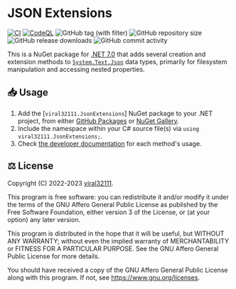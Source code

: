 # JSON Extensions

[![CI](https://github.com/viral32111/JsonExtensions/actions/workflows/ci.yml/badge.svg)](https://github.com/viral32111/JsonExtensions/actions/workflows/ci.yml)
[![CodeQL](https://github.com/viral32111/JsonExtensions/actions/workflows/codeql.yml/badge.svg)](https://github.com/viral32111/JsonExtensions/actions/workflows/codeql.yml)
![GitHub tag (with filter)](https://img.shields.io/github/v/tag/viral32111/JsonExtensions?label=Latest)
![GitHub repository size](https://img.shields.io/github/repo-size/viral32111/JsonExtensions?label=Size)
![GitHub release downloads](https://img.shields.io/github/downloads/viral32111/JsonExtensions/total?label=Downloads)
![GitHub commit activity](https://img.shields.io/github/commit-activity/m/viral32111/JsonExtensions?label=Commits)

This is a NuGet package for [.NET 7.0](https://learn.microsoft.com/en-us/dotnet/core/whats-new/dotnet-7) that adds several creation and extension methods to [`System.Text.Json`](https://docs.microsoft.com/dotnet/api/system.text.json) data types, primarily for filesystem manipulation and accessing nested properties.

## 📥 Usage

1. Add the [`viral32111.JsonExtensions`] NuGet package to your .NET project, from either [GitHub Packages](https://github.com/viral32111/JsonExtensions/packages/1617512) or [NuGet Gallery](https://www.nuget.org/packages/viral32111.JsonExtensions/).
2. Include the namespace within your C# source file(s) via `using viral32111.JsonExtensions;`.
3. Check [the developer documentation](https://github.com/viral32111/JsonExtensions/wiki/Developer-Documentation) for each method's usage.

## ⚖️ License

Copyright (C) 2022-2023 [viral32111](https://viral32111.com).

This program is free software: you can redistribute it and/or modify
it under the terms of the GNU Affero General Public License as
published by the Free Software Foundation, either version 3 of the
License, or (at your option) any later version.

This program is distributed in the hope that it will be useful,
but WITHOUT ANY WARRANTY; without even the implied warranty of
MERCHANTABILITY or FITNESS FOR A PARTICULAR PURPOSE. See the
GNU Affero General Public License for more details.

You should have received a copy of the GNU Affero General Public License
along with this program. If not, see https://www.gnu.org/licenses.

